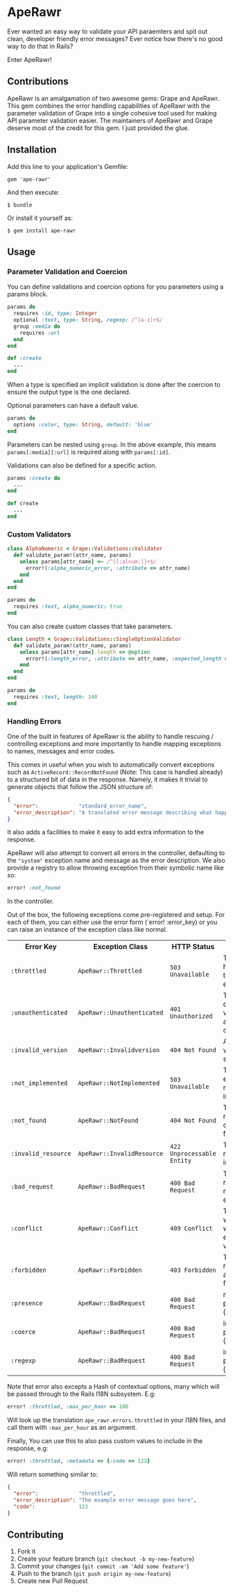 # ApeRawr

Ever wanted an easy way to validate your API paraemters and spit out clean, developer friendly error messages? Ever notice how there's no good way to do that in Rails?

Enter ApeRawr!

## Contributions

ApeRawr is an amalgamation of two awesome gems: Grape and ApeRawr. This gem combines the error handling capabilities of ApeRawr with the parameter validation of Grape into a single cohesive tool used for making API parameter validation easier. The maintainers of ApeRawr and Grape deserve most of the credit for this gem. I just provided the glue.

## Installation

Add this line to your application's Gemfile:

    gem 'ape-rawr'

And then execute:

    $ bundle

Or install it yourself as:

    $ gem install ape-rawr

## Usage

### Parameter Validation and Coercion
You can define validations and coercion options for you parameters using a params block.

```ruby
params do
  requires :id, type: Integer
  optional :text, type: String, regexp: /^[a-z]+$/
  group :media do
    requires :url
  end
end

def :create
  ...
end
```

When a type is specified an implicit validation is done after the coercion to ensure the output type is the one declared.

Optional parameters can have a default value.

```ruby
params do
  options :color, type: String, default: 'blue'
end
```

Parameters can be nested using `group`. In the above example, this means `params[:media][:url]` is required along with `params[:id]`.

Validations can also be defined for a specific action.

```ruby
params :create do
  ...
end

def create
  ...
end
```

### Custom Validators

```ruby
class AlphaNumeric < Grape::Validations::Validator
  def validate_param!(attr_name, params)
    unless params[attr_name] =~ /^[[:alnum:]]+$/
      error!(:alpha_numeric_error, :attribute => attr_name)
    end
  end
end
```

```ruby
params do
  requires :text, alpha_numeric: true
end
```

You can also create custom classes that take parameters.

```ruby
class Length < Grape::Validations::SingleOptionValidator
  def validate_param!(attr_name, params)
    unless params[attr_name].length <= @option
      error!(:length_error, :attribute => attr_name, :expected_length => @option)
    end
  end
end
```

```ruby
params do
  requires :text, length: 140
end
```

### Handling Errors

One of the built in features of ApeRawr is the ability to handle rescuing / controlling exceptions and more importantly to handle mapping exceptions to names, messages and error codes.

This comes in useful when you wish to automatically convert exceptions such as `ActiveRecord::RecordNotFound` (Note: This case is handled already) to a structured bit of data in the response. Namely, it makes it trivial to generate objects that follow the JSON structure of:

```json
{
  "error":             "standard_error_name",
  "error_description": "A translated error message describing what happened."
}
```

It also adds a facilities to make it easy to add extra information to the response.

ApeRawr will also attempt to convert all errors in the controller, defaulting to the `"system"` exception name and message as the error description. We also provide a registry to allow throwing exception from their symbolic name like so:

```ruby
error! :not_found
```

In the controller.

Out of the box, the following exceptions come pre-registered and setup. For each of them, you can either use the error form (`error! :error_key) or you can raise an instance of the exception class like normal.

<table>
  <tr>
    <th>Error Key</th>
    <th>Exception Class</th>
    <th>HTTP Status</th>
    <th>Description</th>
  </tr>
  <tr>
    <td><code>:throttled</code></td>
    <td><code>ApeRawr::Throttled</code></td>
    <td><code>503 Unavailable</code></td>
    <td>The user has hit an api throttled error.</td>
  </tr>
  <tr>
    <td><code>:unauthenticated</code></td>
    <td><code>ApeRawr::Unauthenticated</code></td>
    <td><code>401 Unauthorized</code></td>
    <td>The user doesn't have valid authentication details.</td>
  </tr>
  <tr>
    <td><code>:invalid_version</code></td>
    <td><code>ApeRawr::Invalidversion</code></td>
    <td><code>404 Not Found</code></td>
    <td>An invalid API version was specified.</td>
  </tr>
  <tr>
    <td><code>:not_implemented</code></td>
    <td><code>ApeRawr::NotImplemented</code></td>
    <td><code>503 Unavailable</code></td>
    <td>The specified endpoint is not yet implemented.</td>
  </tr>
  <tr>
    <td><code>:not_found</code></td>
    <td><code>ApeRawr::NotFound</code></td>
    <td><code>404 Not Found</code></td>
    <td>The given resource could not be found.</td>
  </tr>
  <tr>
    <td><code>:invalid_resource</code></td>
    <td><code>ApeRawr::InvalidResource</code></td>
    <td><code>422 Unprocessable Entity</code></td>
    <td>The given resource was invalid.</td>
  </tr>
  <tr>
    <td><code>:bad_request</code></td>
    <td><code>ApeRawr::BadRequest</code></td>
    <td><code>400 Bad Request</code></td>
    <td>The given request was not as expected.</td>
  </tr>
  <tr>
    <td><code>:conflict</code></td>
    <td><code>ApeRawr::Conflict</code></td>
    <td><code>409 Conflict</code></td>
    <td>The resource was a conflict with the existing version.</td>
  </tr>
  <tr>
    <td><code>:forbidden</code></td>
    <td><code>ApeRawr::Forbidden</code></td>
    <td><code>403 Forbidden</code></td>
    <td>The requested action was forbidden.</td>
  </tr>
  <tr>
    <td><code>:presence</td>
    <td><code>ApeRawr::BadRequest</code></td>
    <td><code>400 Bad Request</code></td>
    <td>missing parameter: %{attribute}</td>
  </tr>
  <tr>
    <td><code>:coerce</td>
    <td><code>ApeRawr::BadRequest</code></td>
    <td><code>400 Bad Request</code></td>
    <td>invalid parameter: %{attribute}</td>
  </tr>
  <tr>
    <td><code>:regexp</td>
    <td><code>ApeRawr::BadRequest</code></td>
    <td><code>400 Bad Request</code></td>
    <td>invalid parameter: %{attribute}</td>
  </tr>
</table>

Note that error also excepts a Hash of contextual options, many which will be passed through to the Rails I18N subsystem. E.g:

```ruby
error! :throttled, :max_per_hour => 100
```

Will look up the translation `ape_rawr.errors.throttled` in your I18N files, and call them with `:max_per_hour` as an argument.

Finally, You can use this to also pass custom values to include in the response, e.g:

```ruby
error! :throttled, :metadata => {:code => 123}
```

Will return something similar to:

```json
{
  "error":             "throttled",
  "error_description": "The example error message goes here",
  "code":              123
}
```

## Contributing

1. Fork it
2. Create your feature branch (`git checkout -b my-new-feature`)
3. Commit your changes (`git commit -am 'Add some feature'`)
4. Push to the branch (`git push origin my-new-feature`)
5. Create new Pull Request
